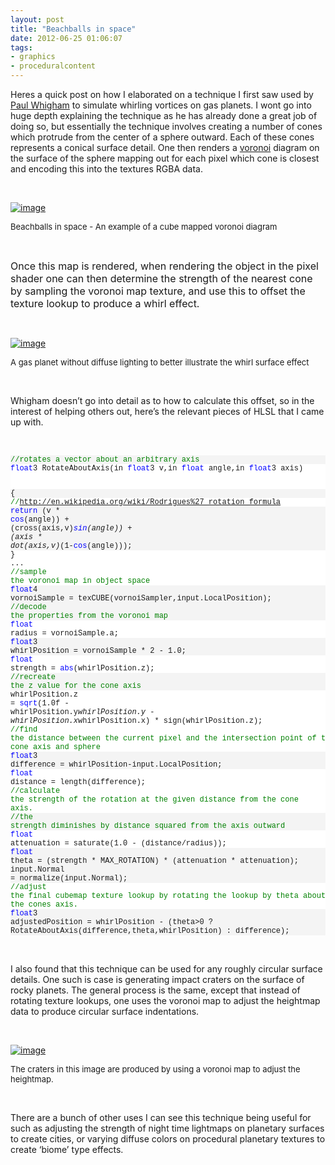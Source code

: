 ```yaml
---
layout: post
title: "Beachballs in space"
date: 2012-06-25 01:06:07
tags:
- graphics
- proceduralcontent
---
```


Heres a quick post on how I elaborated on a technique I first saw used by [Paul Whigham](http://johnwhigham.blogspot.com/2011/11/gas-giants.html) to simulate whirling vortices on gas planets. I wont go into huge depth explaining the technique as he has already done a great job of doing so, but essentially the technique involves creating a number of cones which protrude from the center of a sphere outward. Each of these cones represents a conical surface detail. One then renders a [voronoi](http://en.wikipedia.org/wiki/Voronoi_diagram) diagram on the surface of the sphere mapping out for each pixel which cone is closest and encoding this into the textures RGBA data.

&#160;

[![image](http://www.junkship.net/Resources/News/l4PN-OqvukOCc20mDKJ0Dw.png "image")](http://www.junkship.net/Resources/News/2y3UmdweF0y0akK1yMXJ2Q.png)

<font size="2">Beachballs in space - An example of a cube mapped voronoi diagram</font>

&#160;

<font size="3">Once this map is rendered, when rendering the object in the pixel shader one can then determine the strength of the nearest cone by sampling the voronoi map texture, and use this to offset the texture lookup to produce a whirl effect.</font>

&#160;

[![image](http://www.junkship.net/Resources/News/8mpJocuSU0enI2nEgIqj8Q.png "image")](http://www.junkship.net/Resources/News/gAp_qj_M40iNI1l6ebuPZw.png)

<font size="2">A gas planet without diffuse lighting to better illustrate the whirl surface effect</font>

&#160;

Whigham doesn’t go into detail as to how to calculate this offset, so in the interest of helping others out, here’s the relevant pieces of HLSL that I came up with.

&#160;
  <pre><pre style="background-color: #f4f4f4; margin: 0em; width: 100%; font-family: consolas,&#39;Courier New&#39;,courier,monospace; font-size: 12px"><span style="color: #008000">//rotates a vector about an arbitrary axis</span>
</pre><pre style="background-color: #ffffff; margin: 0em; width: 100%; font-family: consolas,&#39;Courier New&#39;,courier,monospace; font-size: 12px"><span style="color: #0000ff">float</span>3 RotateAboutAxis(in <span style="color: #0000ff">float</span>3 v,in <span style="color: #0000ff">float</span> angle,in <span style="color: #0000ff">float</span>3 axis)
</pre><pre style="background-color: #f4f4f4; margin: 0em; width: 100%; font-family: consolas,&#39;Courier New&#39;,courier,monospace; font-size: 12px">{
</pre><pre style="background-color: #ffffff; margin: 0em; width: 100%; font-family: consolas,&#39;Courier New&#39;,courier,monospace; font-size: 12px">	<span style="color: #008000">//http://en.wikipedia.org/wiki/Rodrigues%27_rotation_formula</span>
</pre><pre style="background-color: #f4f4f4; margin: 0em; width: 100%; font-family: consolas,&#39;Courier New&#39;,courier,monospace; font-size: 12px">	<span style="color: #0000ff">return</span> (v * <span style="color: #0000ff">cos</span>(angle)) + (cross(axis,v)*<span style="color: #0000ff">sin</span>(angle)) + (axis * dot(axis,v)*(1-<span style="color: #0000ff">cos</span>(angle)));
</pre><pre style="background-color: #ffffff; margin: 0em; width: 100%; font-family: consolas,&#39;Courier New&#39;,courier,monospace; font-size: 12px">}
</pre><pre style="background-color: #f4f4f4; margin: 0em; width: 100%; font-family: consolas,&#39;Courier New&#39;,courier,monospace; font-size: 12px"></pre><pre style="background-color: #ffffff; margin: 0em; width: 100%; font-family: consolas,&#39;Courier New&#39;,courier,monospace; font-size: 12px">...
</pre><pre style="background-color: #f4f4f4; margin: 0em; width: 100%; font-family: consolas,&#39;Courier New&#39;,courier,monospace; font-size: 12px"></pre><pre style="background-color: #ffffff; margin: 0em; width: 100%; font-family: consolas,&#39;Courier New&#39;,courier,monospace; font-size: 12px"><span style="color: #008000">//sample the voronoi map in object space</span>
</pre><pre style="background-color: #f4f4f4; margin: 0em; width: 100%; font-family: consolas,&#39;Courier New&#39;,courier,monospace; font-size: 12px"><span style="color: #0000ff">float</span>4 vornoiSample = texCUBE(vornoiSampler,input.LocalPosition);
</pre><pre style="background-color: #ffffff; margin: 0em; width: 100%; font-family: consolas,&#39;Courier New&#39;,courier,monospace; font-size: 12px"></pre><pre style="background-color: #f4f4f4; margin: 0em; width: 100%; font-family: consolas,&#39;Courier New&#39;,courier,monospace; font-size: 12px"><span style="color: #008000">//decode the properties from the voronoi map</span>
</pre><pre style="background-color: #ffffff; margin: 0em; width: 100%; font-family: consolas,&#39;Courier New&#39;,courier,monospace; font-size: 12px"><span style="color: #0000ff">float</span> radius = vornoiSample.a;
</pre><pre style="background-color: #f4f4f4; margin: 0em; width: 100%; font-family: consolas,&#39;Courier New&#39;,courier,monospace; font-size: 12px"><span style="color: #0000ff">float</span>3 whirlPosition = vornoiSample * 2 - 1.0;
</pre><pre style="background-color: #ffffff; margin: 0em; width: 100%; font-family: consolas,&#39;Courier New&#39;,courier,monospace; font-size: 12px"><span style="color: #0000ff">float</span> strength = <span style="color: #0000ff">abs</span>(whirlPosition.z);
</pre><pre style="background-color: #f4f4f4; margin: 0em; width: 100%; font-family: consolas,&#39;Courier New&#39;,courier,monospace; font-size: 12px"><span style="color: #008000">//recreate the z value for the cone axis</span>
</pre><pre style="background-color: #ffffff; margin: 0em; width: 100%; font-family: consolas,&#39;Courier New&#39;,courier,monospace; font-size: 12px">whirlPosition.z = <span style="color: #0000ff">sqrt</span>(1.0f - whirlPosition.y*whirlPosition.y - whirlPosition.x*whirlPosition.x) * sign(whirlPosition.z);
</pre><pre style="background-color: #f4f4f4; margin: 0em; width: 100%; font-family: consolas,&#39;Courier New&#39;,courier,monospace; font-size: 12px"></pre><pre style="background-color: #ffffff; margin: 0em; width: 100%; font-family: consolas,&#39;Courier New&#39;,courier,monospace; font-size: 12px"><span style="color: #008000">//find the distance between the current pixel and the intersection point of the cone axis and sphere	</span>
</pre><pre style="background-color: #f4f4f4; margin: 0em; width: 100%; font-family: consolas,&#39;Courier New&#39;,courier,monospace; font-size: 12px"><span style="color: #0000ff">float</span>3 difference = whirlPosition-input.LocalPosition;
</pre><pre style="background-color: #ffffff; margin: 0em; width: 100%; font-family: consolas,&#39;Courier New&#39;,courier,monospace; font-size: 12px"><span style="color: #0000ff">float</span> distance = length(difference);
</pre><pre style="background-color: #f4f4f4; margin: 0em; width: 100%; font-family: consolas,&#39;Courier New&#39;,courier,monospace; font-size: 12px">	
</pre><pre style="background-color: #ffffff; margin: 0em; width: 100%; font-family: consolas,&#39;Courier New&#39;,courier,monospace; font-size: 12px"><span style="color: #008000">//calculate the strength of the rotation at the given distance from the cone axis.</span>
</pre><pre style="background-color: #f4f4f4; margin: 0em; width: 100%; font-family: consolas,&#39;Courier New&#39;,courier,monospace; font-size: 12px"><span style="color: #008000">//the strength diminishes by distance squared from the axis outward</span>
</pre><pre style="background-color: #ffffff; margin: 0em; width: 100%; font-family: consolas,&#39;Courier New&#39;,courier,monospace; font-size: 12px"><span style="color: #0000ff">float</span> attenuation = saturate(1.0 - (distance/radius));
</pre><pre style="background-color: #f4f4f4; margin: 0em; width: 100%; font-family: consolas,&#39;Courier New&#39;,courier,monospace; font-size: 12px"><span style="color: #0000ff">float</span> theta = (strength * MAX_ROTATION) * (attenuation * attenuation);
</pre><pre style="background-color: #ffffff; margin: 0em; width: 100%; font-family: consolas,&#39;Courier New&#39;,courier,monospace; font-size: 12px">	
</pre><pre style="background-color: #f4f4f4; margin: 0em; width: 100%; font-family: consolas,&#39;Courier New&#39;,courier,monospace; font-size: 12px">input.Normal = normalize(input.Normal);
</pre><pre style="background-color: #ffffff; margin: 0em; width: 100%; font-family: consolas,&#39;Courier New&#39;,courier,monospace; font-size: 12px"><span style="color: #008000">//adjust the final cubemap texture lookup by rotating the lookup by theta about the cones axis.</span>
</pre><pre style="background-color: #f4f4f4; margin: 0em; width: 100%; font-family: consolas,&#39;Courier New&#39;,courier,monospace; font-size: 12px"><span style="color: #0000ff">float</span>3 adjustedPosition = whirlPosition - (theta&gt;0 ? RotateAboutAxis(difference,theta,whirlPosition) : difference);
</pre><pre style="background-color: #ffffff; margin: 0em; width: 100%; font-family: consolas,&#39;Courier New&#39;,courier,monospace; font-size: 12px"></pre></pre>

&#160;

I also found that this technique can be used for any roughly circular surface details. One such is case is generating impact craters on the surface of rocky planets. The general process is the same, except that instead of rotating texture lookups, one uses the voronoi map to adjust the heightmap data to produce circular surface indentations.

&#160;

[![image](http://www.junkship.net/Resources/News/Os6oTMav4Ea7j5MRxgQGlw.png "image")](http://www.junkship.net/Resources/News/WY0-d8lDykqqOpiNIKQG2A.png)

<font size="2">The craters in this image are produced by using a voronoi map to adjust the heightmap.</font>

&#160;

There are a bunch of other uses I can see this technique being useful for such as adjusting the strength of night time lightmaps on planetary surfaces to create cities, or varying diffuse colors on procedural planetary textures to create ‘biome’ type effects.